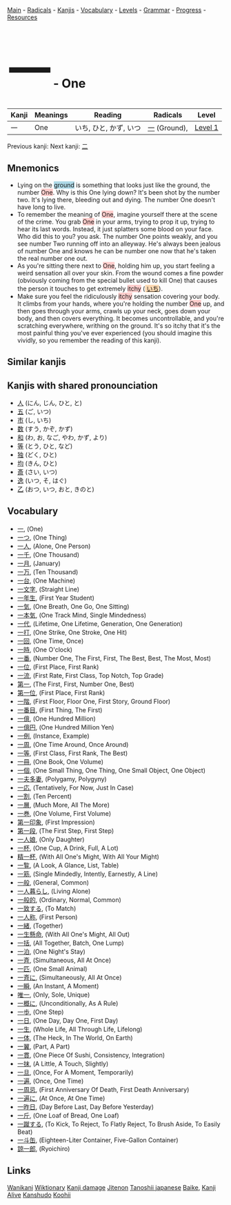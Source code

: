 <style> bigfont {font-size: 100px}</style>
[Main](../README.md) -
[Radicals](../radicals.md) -
[Kanjis](../kanjis.md) -
[Vocabulary](../vocabulary.md) -
[Levels](../levels.md) -
[Grammar](../grammar.md) - 
[Progress](../progress.md) -
[Resources](../resources.md)
# <bigfont> 一</bigfont> - One 

| Kanji | Meanings | Reading | Radicals | Level |
| --- | --- | --- | --- | --- |
| 一 | One | いち, ひと, かず, いつ | [一](../radicals/一.md) (Ground),  | [Level 1](../levels/wk_level1.md) |

Previous kanji: [](.md) Next kanji: [二](二.md) 

## Mnemonics
 * Lying on the <span style="background-color:#ADD8E6"> ground</span> is something that looks just like the ground, the number <span style="background-color:#ffcccb"> One</span>. Why is this One lying down? It's been shot by the number two. It's lying there, bleeding out and dying. The number One doesn't have long to live.
* To remember the meaning of <span style="background-color:#ffcccb"> One</span>, imagine yourself there at the scene of the crime. You grab <span style="background-color:#ffcccb"> One</span> in your arms, trying to prop it up, trying to hear its last words. Instead, it just splatters some blood on your face. Who did this to you? you ask. The number One points weakly, and you see number Two running off into an alleyway. He's always been jealous of number One and knows he can be number one now that he's taken the real number one out.
* As you're sitting there next to <span style="background-color:#ffcccb"> One</span>, holding him up, you start feeling a weird sensation all over your skin. From the wound comes a fine powder (obviously coming from the special bullet used to kill One) that causes the person it touches to get extremely <span style="background-color:#ffcccb"> itchy</span> (<span style="background-color:#fed8b1"> [いち](https://jisho.org/search/いち)</span>).
* Make sure you feel the ridiculously <span style="background-color:#ffcccb"> itchy</span> sensation covering your body. It climbs from your hands, where you're holding the number <span style="background-color:#ffcccb"> One</span> up, and then goes through your arms, crawls up your neck, goes down your body, and then covers everything. It becomes uncontrollable, and you're scratching everywhere, writhing on the ground. It's so itchy that it's the most painful thing you've ever experienced (you should imagine this vividly, so you remember the reading of this kanji).


## Similar kanjis
 


## Kanjis with shared pronounciation
 * [人](人.md) (にん, じん, ひと, と)
* [五](五.md) (ご, いつ)
* [市](市.md) (し, いち)
* [数](数.md) (すう, かぞ, かず)
* [和](和.md) (わ, お, なご, やわ, かず, より)
* [等](等.md) (とう, ひと, など)
* [独](独.md) (どく, ひと)
* [均](均.md) (きん, ひと)
* [斎](斎.md) (さい, いつ)
* [逸](逸.md) (いつ, そ, はぐ)
* [乙](乙.md) (おつ, いつ, おと, きのと)



## Vocabulary
 * [一](../vocabulary/一.md), (One)
* [一つ](../vocabulary/一.md), (One Thing)
* [一人](../vocabulary/一.md), (Alone, One Person)
* [一千](../vocabulary/一.md), (One Thousand)
* [一月](../vocabulary/一.md), (January)
* [一万](../vocabulary/一.md), (Ten Thousand)
* [一台](../vocabulary/一.md), (One Machine)
* [一文字](../vocabulary/一.md), (Straight Line)
* [一年生](../vocabulary/一.md), (First Year Student)
* [一気](../vocabulary/一.md), (One Breath, One Go, One Sitting)
* [一本気](../vocabulary/一.md), (One Track Mind, Single Mindedness)
* [一代](../vocabulary/一.md), (Lifetime, One Lifetime, Generation, One Generation)
* [一打](../vocabulary/一.md), (One Strike, One Stroke, One Hit)
* [一回](../vocabulary/一.md), (One Time, Once)
* [一時](../vocabulary/一.md), (One O'clock)
* [一番](../vocabulary/一.md), (Number One, The First, First, The Best, Best, The Most, Most)
* [一位](../vocabulary/一.md), (First Place, First Rank)
* [一流](../vocabulary/一.md), (First Rate, First Class, Top Notch, Top Grade)
* [第一](../vocabulary/一.md), (The First, First, Number One, Best)
* [第一位](../vocabulary/一.md), (First Place, First Rank)
* [一階](../vocabulary/一.md), (First Floor, Floor One, First Story, Ground Floor)
* [一番目](../vocabulary/一.md), (First Thing, The First)
* [一億](../vocabulary/一.md), (One Hundred Million)
* [一億円](../vocabulary/一.md), (One Hundred Million Yen)
* [一例](../vocabulary/一.md), (Instance, Example)
* [一周](../vocabulary/一.md), (One Time Around, Once Around)
* [一等](../vocabulary/一.md), (First Class, First Rank, The Best)
* [一冊](../vocabulary/一.md), (One Book, One Volume)
* [一個](../vocabulary/一.md), (One Small Thing, One Thing, One Small Object, One Object)
* [一夫多妻](../vocabulary/一.md), (Polygamy, Polygyny)
* [一応](../vocabulary/一.md), (Tentatively, For Now, Just In Case)
* [一割](../vocabulary/一.md), (Ten Percent)
* [一層](../vocabulary/一.md), (Much More, All The More)
* [一巻](../vocabulary/一.md), (One Volume, First Volume)
* [第一印象](../vocabulary/一.md), (First Impression)
* [第一段](../vocabulary/一.md), (The First Step, First Step)
* [一人娘](../vocabulary/一.md), (Only Daughter)
* [一杯](../vocabulary/一.md), (One Cup, A Drink, Full, A Lot)
* [精一杯](../vocabulary/一.md), (With All One's Might, With All Your Might)
* [一覧](../vocabulary/一.md), (A Look, A Glance, List, Table)
* [一筋](../vocabulary/一.md), (Single Mindedly, Intently, Earnestly, A Line)
* [一般](../vocabulary/一.md), (General, Common)
* [一人暮らし](../vocabulary/一.md), (Living Alone)
* [一般的](../vocabulary/一.md), (Ordinary, Normal, Common)
* [一致する](../vocabulary/一.md), (To Match)
* [一人称](../vocabulary/一.md), (First Person)
* [一緒](../vocabulary/一.md), (Together)
* [一生懸命](../vocabulary/一.md), (With All One's Might, All Out)
* [一括](../vocabulary/一.md), (All Together, Batch, One Lump)
* [一泊](../vocabulary/一.md), (One Night's Stay)
* [一斉](../vocabulary/一.md), (Simultaneous, All At Once)
* [一匹](../vocabulary/一.md), (One Small Animal)
* [一斉に](../vocabulary/一.md), (Simultaneously, All At Once)
* [一瞬](../vocabulary/一.md), (An Instant, A Moment)
* [唯一](../vocabulary/一.md), (Only, Sole, Unique)
* [一概に](../vocabulary/一.md), (Unconditionally, As A Rule)
* [一歩](../vocabulary/一.md), (One Step)
* [一日](../vocabulary/一.md), (One Day, Day One, First Day)
* [一生](../vocabulary/一.md), (Whole Life, All Through Life, Lifelong)
* [一体](../vocabulary/一.md), (The Heck, In The World, On Earth)
* [一翼](../vocabulary/一.md), (Part, A Part)
* [一貫](../vocabulary/一.md), (One Piece Of Sushi, Consistency, Integration)
* [一抹](../vocabulary/一.md), (A Little, A Touch, Slightly)
* [一旦](../vocabulary/一.md), (Once, For A Moment, Temporarily)
* [一遍](../vocabulary/一.md), (Once, One Time)
* [一周忌](../vocabulary/一.md), (First Anniversary Of Death, First Death Anniversary)
* [一遍に](../vocabulary/一.md), (At Once, At One Time)
* [一昨日](../vocabulary/一.md), (Day Before Last, Day Before Yesterday)
* [一斤](../vocabulary/一.md), (One Loaf of Bread, One Loaf)
* [一蹴する](../vocabulary/一.md), (To Kick, To Reject, To Flatly Reject, To Brush Aside, To Easily Beat)
* [一斗缶](../vocabulary/一.md), (Eighteen-Liter Container, Five-Gallon Container)
* [諒一郎](../vocabulary/一.md), (Ryoichiro)




## Links 


[Wanikani](https://www.wanikani.com/kanji/一)
[Wiktionary](https://en.wiktionary.org/wiki/一)
[Kanji damage](http://www.kanjidamage.com/kanji/search?utf8=✓&q=一)
[Jitenon](https://jitenon.com/kanji/一)
[Tanoshii japanese](https://www.tanoshiijapanese.com/dictionary/kanji.cfm?k=一)
[Baike](https://baike.baidu.com/item/一),
[Kanji Alive](https://app.kanjialive.com/一)
[Kanshudo](https://www.kanshudo.com/searchmn?q=一)
[Koohii](https://kanji.koohii.com/study/kanji/一)
